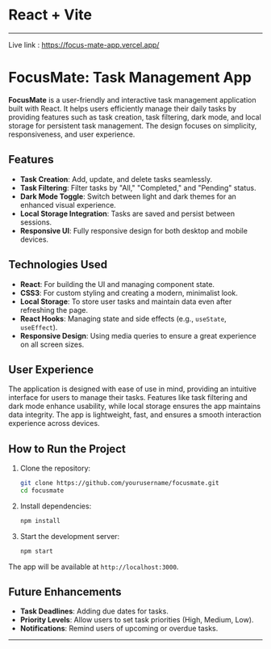 # React + Vite

---
Live link : https://focus-mate-app.vercel.app/

# FocusMate: Task Management App

**FocusMate** is a user-friendly and interactive task management application built with React. It helps users efficiently manage their daily tasks by providing features such as task creation, task filtering, dark mode, and local storage for persistent task management. The design focuses on simplicity, responsiveness, and user experience.

## Features
- **Task Creation**: Add, update, and delete tasks seamlessly.
- **Task Filtering**: Filter tasks by "All," "Completed," and "Pending" status.
- **Dark Mode Toggle**: Switch between light and dark themes for an enhanced visual experience.
- **Local Storage Integration**: Tasks are saved and persist between sessions.
- **Responsive UI**: Fully responsive design for both desktop and mobile devices.

## Technologies Used
- **React**: For building the UI and managing component state.
- **CSS3**: For custom styling and creating a modern, minimalist look.
- **Local Storage**: To store user tasks and maintain data even after refreshing the page.
- **React Hooks**: Managing state and side effects (e.g., `useState`, `useEffect`).
- **Responsive Design**: Using media queries to ensure a great experience on all screen sizes.

## User Experience
The application is designed with ease of use in mind, providing an intuitive interface for users to manage their tasks. Features like task filtering and dark mode enhance usability, while local storage ensures the app maintains data integrity. The app is lightweight, fast, and ensures a smooth interaction experience across devices.

## How to Run the Project
1. Clone the repository:  
   ```bash
   git clone https://github.com/yourusername/focusmate.git
   cd focusmate
   ```
2. Install dependencies:  
   ```bash
   npm install
   ```
3. Start the development server:  
   ```bash
   npm start
   ```

The app will be available at `http://localhost:3000`.

## Future Enhancements
- **Task Deadlines**: Adding due dates for tasks.
- **Priority Levels**: Allow users to set task priorities (High, Medium, Low).
- **Notifications**: Remind users of upcoming or overdue tasks.

---

